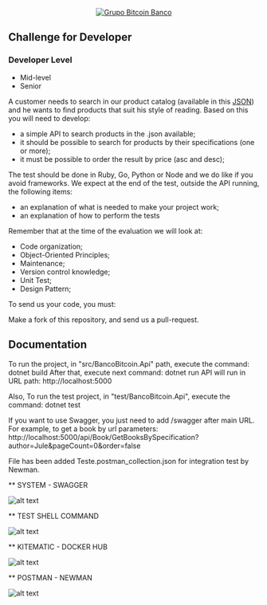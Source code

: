 <p align="center">
  <a href="https://www.btc-banco.com">
      <img src="https://s3.amazonaws.com/assinaturas-de-emails/btc.png" alt="Grupo Bitcoin Banco"/>
  </a>
</p>

## Challenge for Developer

### Developer Level
- Mid-level
- Senior

A customer needs to search in our product catalog (available in this <a href="https://github.com/Bitcoin-Banco-Cryptocurrency/challenge/blob/master/books.json">JSON</a>) and he wants to find products that suit his style of reading.
Based on this you will need to develop:

- a simple API to search products in the .json available;
- it should be possible to search for products by their specifications (one or more);
- it must be possible to order the result by price (asc and desc);

The test should be done in Ruby, Go, Python or Node and we do like if you avoid frameworks. We expect at the end of the test, outside the API running, the following items:

- an explanation of what is needed to make your project work;
- an explanation of how to perform the tests

Remember that at the time of the evaluation we will look at:

- Code organization;
- Object-Oriented Principles;
- Maintenance;
- Version control knowledge;
- Unit Test;
- Design Pattern;

To send us your code, you must:

Make a fork of this repository, and send us a pull-request.


## Documentation 

To run the project, in "src/BancoBitcoin.Api" path, execute the command: dotnet build
After that, execute next command: dotnet run
API will run in URL path: http://localhost:5000

Also, To run the test project, in "test/BancoBitcoin.Api", execute the command: dotnet test

If you want to use Swagger, you just need to add /swagger after main URL.
For example, to get a book by url parameters:
  http://localhost:5000/api/Book/GetBooksBySpecification?author=Jule&pageCount=0&order=false

File has been added Teste.postman_collection.json for integration test by Newman.

** SYSTEM - SWAGGER

![alt text](https://github.com/awilliansd/Challenge-Backend-Developer/blob/master/assets/Sistema.png)

** TEST SHELL COMMAND

![alt text](https://github.com/awilliansd/Challenge-Backend-Developer/blob/master/assets/TestShellCommand.png)

** KITEMATIC - DOCKER HUB

![alt text](https://github.com/awilliansd/Challenge-Backend-Developer/blob/master/assets/Kitematic.png)


** POSTMAN - NEWMAN

![alt text](https://github.com/awilliansd/Challenge-Backend-Developer/blob/master/assets/Postman.png)
